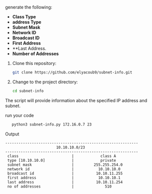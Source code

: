 
generate the following:
- **Class Type**
- **address Type** 
- **Subnet Mask**
- **Network ID**
- **Broadcast ID** 
- **First Address** 
- **Last Address.
- **Number of Addresses** 



1. Clone this repository:

   ```bash
   git clone https://github.com/elyacoub9/subnet-info.git
   ```

2. Change to the project directory:

   ```bash
   cd subnet-info
   ```


The script will provide information about the specified IP address and subnet.

run your code

```bash
   python3 subnet-info.py 172.16.0.7 23
   ```
Output
```Output
------------------------------------------------------------
                       10.10.10.0/23
------------------------------------------------------------
 class                        |            class A
 type [10.10.10.0]            |            private
 subnet mask                  |         255.255.254.0
 network id                   |           10.10.10.0
 broadcast id                 |          10.10.11.255
 first address                |           10.10.10.1
 last address                 |          10.10.11.254
 no of addresses              |              510

```
